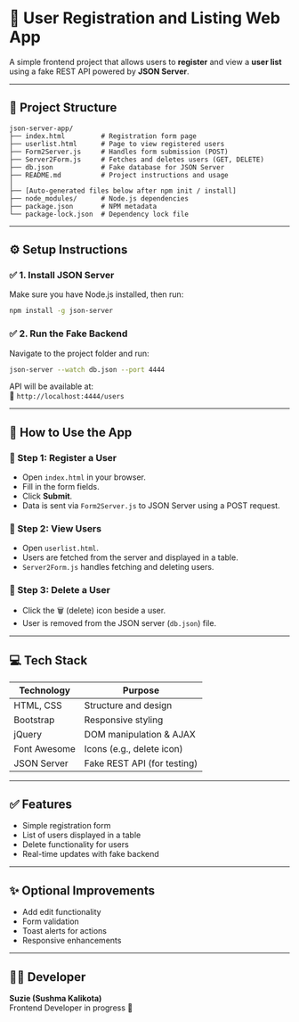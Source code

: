 # 📝 User Registration and Listing Web App

A simple frontend project that allows users to **register** and view a **user list** using a fake REST API powered by **JSON Server**.

---

## 📁 Project Structure

```
json-server-app/
├── index.html         # Registration form page
├── userlist.html      # Page to view registered users
├── Form2Server.js     # Handles form submission (POST)
├── Server2Form.js     # Fetches and deletes users (GET, DELETE)
├── db.json            # Fake database for JSON Server
├── README.md          # Project instructions and usage
│
├── [Auto-generated files below after npm init / install]
├── node_modules/      # Node.js dependencies
├── package.json       # NPM metadata
└── package-lock.json  # Dependency lock file
```

---

## ⚙️ Setup Instructions

### ✅ 1. Install JSON Server
Make sure you have Node.js installed, then run:
```bash
npm install -g json-server
```

### ✅ 2. Run the Fake Backend
Navigate to the project folder and run:
```bash
json-server --watch db.json --port 4444
```

API will be available at:  
📍 `http://localhost:4444/users`

---

## 🚀 How to Use the App

### 🔹 Step 1: Register a User
- Open `index.html` in your browser.
- Fill in the form fields.
- Click **Submit**.
- Data is sent via `Form2Server.js` to JSON Server using a POST request.

### 🔹 Step 2: View Users
- Open `userlist.html`.
- Users are fetched from the server and displayed in a table.
- `Server2Form.js` handles fetching and deleting users.

### 🔹 Step 3: Delete a User
- Click the 🗑️ (delete) icon beside a user.
- User is removed from the JSON server (`db.json`) file.

---

## 💻 Tech Stack

| Technology     | Purpose                       |
|----------------|-------------------------------|
| HTML, CSS      | Structure and design          |
| Bootstrap      | Responsive styling            |
| jQuery         | DOM manipulation & AJAX       |
| Font Awesome   | Icons (e.g., delete icon)     |
| JSON Server    | Fake REST API (for testing)   |

---

## ✅ Features

- Simple registration form
- List of users displayed in a table
- Delete functionality for users
- Real-time updates with fake backend

---

## ✨ Optional Improvements

- Add edit functionality
- Form validation
- Toast alerts for actions
- Responsive enhancements

---

## 👩‍💻 Developer

**Suzie (Sushma Kalikota)**  
Frontend Developer in progress 🚀
